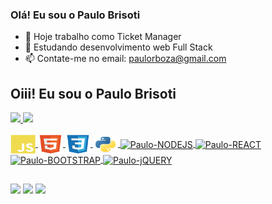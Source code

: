 ### Olá! Eu sou o Paulo Brisoti

- 🔭 Hoje trabalho como Ticket Manager
- 🌱 Estudando desenvolvimento web Full Stack
- 📫 Contate-me no email:  paulorboza@gmail.com


## Oiii! Eu sou o Paulo Brisoti 
 <div>
  <a href="https://github.com/paulobrisoti">
  <img height="180em" src="https://github-readme-stats.vercel.app/api?username=paulobrisoti&show_icons=true&theme=dracula&include_all_commits=true&count_private=true"/>
  <img height="180em" src="https://github-readme-stats.vercel.app/api/top-langs/?username=paulobrisoti&layout=compact&langs_count=7&theme=dracula"/>
</div>
  <div style="display: inline_block"><br>
  <img align="center" alt="Paulo-Js" height="30" width="40" src="https://raw.githubusercontent.com/devicons/devicon/master/icons/javascript/javascript-plain.svg">
  <img align="center" alt="Paulo-HTML" height="30" width="40" src="https://raw.githubusercontent.com/devicons/devicon/master/icons/html5/html5-original.svg">
  <img align="center" alt="Paulo-CSS" height="30" width="40" src="https://raw.githubusercontent.com/devicons/devicon/master/icons/css3/css3-original.svg">
  <img align="center" alt="Paulo-Python" height="30" width="40" src="https://raw.githubusercontent.com/devicons/devicon/master/icons/python/python-original.svg">
  <img align="center" alt="Paulo-NODEJS" height="30" width="60" src="https://img.shields.io/badge/Node.js-43853D?style=for-the-badge&logo=node.js&logoColor=white">  
  <img align="center" alt="Paulo-REACT" height="30" width="60" src="https://img.shields.io/badge/React-20232A?style=for-the-badge&logo=react&logoColor=61DAFB">  
  <img align="center" alt="Paulo-BOOTSTRAP" height="30" width="60" src="https://img.shields.io/badge/Bootstrap-563D7C?style=for-the-badge&logo=bootstrap&logoColor=white">
  <img align="center" alt="Paulo-jQUERY" height="30" width="60" src="https://img.shields.io/badge/jQuery-0769AD?style=for-the-badge&logo=jquery&logoColor=white">  
</div>
  
  ##
  
  <div>  
  <a href="https://www.instagram.com/paulo_brisoti/" target="_blank"><img src="https://img.shields.io/badge/Instagram-E4405F?style=for-the-badge&logo=instagram&logoColor=white" target="_blank"></a> 
  <a href = "mailto:paulorboza@gmail.com"><img src="https://img.shields.io/badge/Gmail-D14836?style=for-the-badge&logo=gmail&logoColor=white" target="_blank"></a>
  <a href="https://www.linkedin.com/in/paulo-souza-a9234b123/" target="_blank"><img src="https://img.shields.io/badge/-LinkedIn-%230077B5?style=for-the-badge&logo=linkedin&logoColor=white" target="_blank"></a> 
</div>
